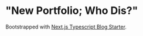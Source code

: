# "New Portfolio; Who Dis?"

Bootstrapped with [Next.js Typescript Blog Starter](https://github.com/vercel/next.js/tree/canary/examples/blog-starter).
